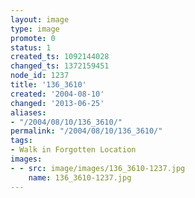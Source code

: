 ```yaml
---
layout: image
type: image
promote: 0
status: 1
created_ts: 1092144028
changed_ts: 1372159451
node_id: 1237
title: '136_3610'
created: '2004-08-10'
changed: '2013-06-25'
aliases:
- "/2004/08/10/136_3610/"
permalink: "/2004/08/10/136_3610/"
tags:
- Walk in Forgotten Location
images:
- - src: image/images/136_3610-1237.jpg
    name: 136_3610-1237.jpg
---
```


